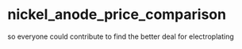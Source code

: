 # nickel_anode_price_comparison
so everyone could contribute to find the better deal for electroplating
